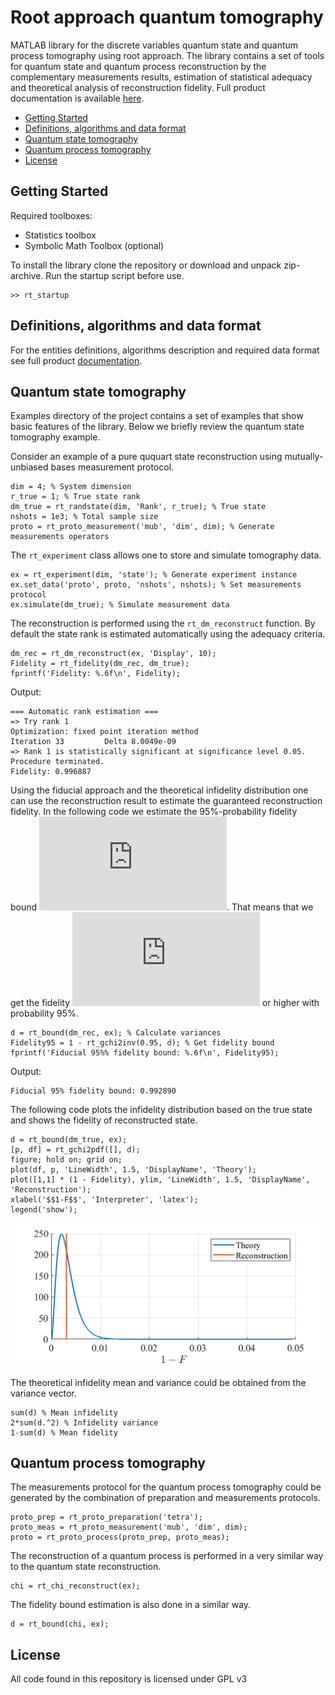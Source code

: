 # Root approach quantum tomography

MATLAB library for the discrete variables quantum state and quantum process tomography using root approach. The library contains a set of tools for quantum state and quantum process reconstruction by the complementary measurements results, estimation of statistical adequacy and theoretical analysis of reconstruction fidelity. Full product documentation is available [here](Documentation.md).

- [Getting Started](#start)
- [Definitions, algorithms and data format](#format)
- [Quantum state tomography](#qst)
- [Quantum process tomography](#qpt)
- [License](#license)

## <a name="start">Getting Started</a>

Required toolboxes:
* Statistics toolbox
* Symbolic Math Toolbox (optional)

To install the library clone the repository or download and unpack zip-archive. Run the startup script before use.

```
>> rt_startup
```

## <a name="format">Definitions, algorithms and data format</a>

For the entities definitions, algorithms description and required data format see full product [documentation](Documentation.md).

## <a name="qst">Quantum state tomography</a>

Examples directory of the project contains a set of examples that show basic features of the library. Below we briefly review the quantum state tomography example.

Consider an example of a pure ququart state reconstruction using mutually-unbiased bases measurement protocol.
```
dim = 4; % System dimension
r_true = 1; % True state rank
dm_true = rt_randstate(dim, 'Rank', r_true); % True state
nshots = 1e3; % Total sample size
proto = rt_proto_measurement('mub', 'dim', dim); % Generate measurements operators
```

The `rt_experiment` class allows one to store and simulate tomography data.
```
ex = rt_experiment(dim, 'state'); % Generate experiment instance
ex.set_data('proto', proto, 'nshots', nshots); % Set measurements protocol
ex.simulate(dm_true); % Simulate measurement data
```

The reconstruction is performed using the `rt_dm_reconstruct` function. By default the state rank is estimated automatically using the adequacy criteria.
```
dm_rec = rt_dm_reconstruct(ex, 'Display', 10);
Fidelity = rt_fidelity(dm_rec, dm_true);
fprintf('Fidelity: %.6f\n', Fidelity);
```

Output:
```
=== Automatic rank estimation ===
=> Try rank 1
Optimization: fixed point iteration method
Iteration 33 		 Delta 8.0049e-09
=> Rank 1 is statistically significant at significance level 0.05. Procedure terminated.
Fidelity: 0.996887
```

Using the fiducial approach and the theoretical infidelity distribution one can use the reconstruction result to estimate the guaranteed reconstruction fidelity. In the following code we estimate the 95%-probability fidelity bound ![F_95](https://latex.codecogs.com/svg.latex?F_%7B95%7D). That means that we get the fidelity ![F_95](https://latex.codecogs.com/svg.latex?F_%7B95%7D) or higher with probability 95%.
```
d = rt_bound(dm_rec, ex); % Calculate variances
Fidelity95 = 1 - rt_gchi2inv(0.95, d); % Get fidelity bound
fprintf('Fiducial 95%% fidelity bound: %.6f\n', Fidelity95);
```

Output:
```
Fiducial 95% fidelity bound: 0.992890
```

The following code plots the infidelity distribution based on the true state and shows the fidelity of reconstructed state.
```
d = rt_bound(dm_true, ex);
[p, df] = rt_gchi2pdf([], d);
figure; hold on; grid on;
plot(df, p, 'LineWidth', 1.5, 'DisplayName', 'Theory');
plot([1,1] * (1 - Fidelity), ylim, 'LineWidth', 1.5, 'DisplayName', 'Reconstruction');
xlabel('$$1-F$$', 'Interpreter', 'latex');
legend('show');
```

![Theoretical distribution and reconstruction result](Examples/infiddistr.png?x=2)

The theoretical infidelity mean and variance could be obtained from the variance vector.
```
sum(d) % Mean infidelity
2*sum(d.^2) % Infidelity variance
1-sum(d) % Mean fidelity
```

## <a name="qpt">Quantum process tomography</a>
The measurements protocol for the quantum process tomography could be generated by the combination of preparation and measurements protocols.
```
proto_prep = rt_proto_preparation('tetra');
proto_meas = rt_proto_measurement('mub', 'dim', dim);
proto = rt_proto_process(proto_prep, proto_meas);
```

The reconstruction of a quantum process is performed in a very similar way to the quantum state reconstruction.
```
chi = rt_chi_reconstruct(ex);
```

The fidelity bound estimation is also done in a similar way.
```
d = rt_bound(chi, ex);
```

## <a name="license">License</a>

All code found in this repository is licensed under GPL v3
